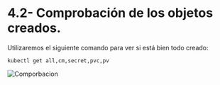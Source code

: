 # 4.2- Comprobación de los objetos creados. 

Utilizaremos el siguiente comando para ver si está bien todo creado:

``` kubectl get all,cm,secret,pvc,pv ```

![ Comporbacion ](https://github.com/juanglez01/Helm/blob/593ffee238b44c3464b889d0d9de4920d857c977/imagenes/comprobacion.png)
